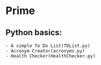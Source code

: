 # Prime
## Python basics:  
    - A simple To Do List(TDList.py)   
    - Acronym Creator(acronyms.py)  
    - Health Checker(HealthChecker.py)  